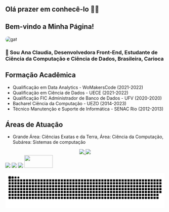 ## Olá prazer em conhecê-lo 👋😄

## Bem-vindo a Minha Página!

 <img align="center" alt="gat" height="200" style="border-radius:50px;" src="https://user-images.githubusercontent.com/11504380/102703973-ba95d600-4254-11eb-9bf6-a4b81f513732.gif">



### 💬 Sou Ana Claudia, Desenvolvedora Front-End, Estudante de Ciência da Computação e Ciência de Dados, Brasileira, Carioca

## Formação Acadêmica
- Qualificação em Data Analytics - WoMakersCode (2021-2022)
- Qualificação em Ciência de Dados - UECE (2021-2022)
- Qualificação FIC Administrador de Banco de Dados - UFV (2020-2020)
- Bacharel Ciência da Computação - UEZO (2014-2023)
- Técnico Manutenção e Suporte de Informática - SENAC Rio (2012-2013)


## Áreas de Atuação
- Grande Área: Ciências Exatas e da Terra, Área: Ciência da Computação, Subárea: Sistemas de computação


<div align="center">
  <a href="https://github.com/Aninhacgs">
  <img height="180em" src="https://github-readme-stats.vercel.app/api?username=Aninhacgs&show_icons=true&theme=dracula&include_all_commits=true&count_private=true"/>
  <img height="180em" src="https://github-readme-stats.vercel.app/api/top-langs/?username=Aninhacgs&layout=compact&langs_count=7&theme=dracula"/>
</div>
  

  <!--div style="display: inline_block"><br>
## Eu Programo em..
  <img align="center" alt="Ana-Js" height="50" width="50" src="https://raw.githubusercontent.com/devicons/devicon/master/icons/javascript/javascript-plain.svg">
  <img align="center" alt="Ana-Ts" height="50" width="50" src="https://raw.githubusercontent.com/devicons/devicon/master/icons/typescript/typescript-plain.svg">
  <img align="center" alt="Ana-React" height="50" width="50" src="https://raw.githubusercontent.com/devicons/devicon/master/icons/react/react-original.svg">
  <img align="center" alt="Ana-HTML" height="50" width="50" src="https://raw.githubusercontent.com/devicons/devicon/master/icons/html5/html5-original.svg">
  <img align="center" alt="Ana-CSS" height="50" width="50" src="https://raw.githubusercontent.com/devicons/devicon/master/icons/css3/css3-original.svg">
  <img align="center" alt="Ana-Python" height="50" width="50" src="https://raw.githubusercontent.com/devicons/devicon/master/icons/python/python-original.svg">
  <img align="center" alt="Ana-Csharp" height="50" width="50" src="https://raw.githubusercontent.com/devicons/devicon/master/icons/csharp/csharp-original.svg">
  <img align="right" alt="Ana-pic" height="150" style="border-radius:50px;" src="https://c.tenor.com/kTiH6EwsvJQAAAAi/magic-harry-potter.gif">
  </di>

## Meus Badges IBM
<!--a href="https://www.credly.com/badges/01c3fb49-91a5-40f7-916f-7b6f4efd5499"><img src="https://user-images.githubusercontent.com/11504380/106359518-1f335e80-62f2-11eb-8e0d-032f1a33b720.png" height="80" widght="80"></a> <a href="https://www.credly.com/badges/090662bc-be3b-4c62-97be-6bd341d1e31f"> <img src="https://user-images.githubusercontent.com/11504380/106129720-44cc3680-613f-11eb-9790-42f86bf1caff.png" height="80" widght="80"></a> <a href="https://www.credly.com/badges/7700d43b-4209-46f1-b966-1a7efc8f7f97"> <img src="https://user-images.githubusercontent.com/11504380/125171368-425c1700-e18a-11eb-8a15-3768fbbaa067.png" height="80" widght="80"></a> <a href="https://www.credly.com/badges/4fa29055-4ca5-4c15-8176-8cfcc480b919"> <img src="https://user-images.githubusercontent.com/11504380/125171468-c7473080-e18a-11eb-942a-48ecc9dd03f6.png" height="80" widght="80"></a>
 
## Meus Badges da Digital Innovation One
 <a href="https://certificates.digitalinnovation.one/3202394B" target="_blank"><img src="https://user-images.githubusercontent.com/11504380/134830955-ce415a99-9b30-4b16-b699-91ac4fcc2e68.png" height="80" widght="80"></a> <a href="https://certificates.digitalinnovation.one/8B12554C" target="_blank"><img src="https://user-images.githubusercontent.com/11504380/134831295-7a539244-54f8-469c-8703-3144d7f1fc58.png" height="80" width="80"></a> <a href="https://certificates.digitalinnovation.one/B2F3E2D8" target="_blank"><img src="https://user-images.githubusercontent.com/11504380/134831638-f92be853-610c-4077-a998-59bb430d7805.png" height="80" width="80"></a> <a href="https://certificates.digitalinnovation.one/469E0025" target="_blank"><img src="https://user-images.githubusercontent.com/11504380/134831958-0ce7194e-69c7-40fe-bced-1569396f6c5c.png" height="80" width="80"></a> <a href="https://certificates.digitalinnovation.one/7952E273" target="_blank"><img src="https://user-images.githubusercontent.com/11504380/134832161-cfdf47d7-3c5a-4ebf-b684-bd429cb82b60.png" height="80" width="80"></a> <a href="https://certificates.digitalinnovation.one/E56DE3EF" target="_blank"><img src="https://user-images.githubusercontent.com/11504380/134832529-7bdc3c4c-b0d5-49bf-a6cc-8a5684a5bf49.png" height="80" width="80"></a> <a href="https://certificates.digitalinnovation.one/5BEA51B7" target="_blank"><img src="https://user-images.githubusercontent.com/11504380/134832754-463d1a56-efcc-4bb6-8461-2f6e49aafd2d.png" height="80" width="80"></a> <a href="https://certificates.digitalinnovation.one/C289E505" target="_blank"><img src="https://user-images.githubusercontent.com/11504380/134833126-49ad847b-0219-4c60-ab0c-a483ca3b8e8d.png" height="80" width="80"></a> <a href="https://certificates.digitalinnovation.one/55607F30" target="_blank"><img src="https://user-images.githubusercontent.com/11504380/134833767-b154ae1d-99d7-48cf-973b-a7127f4856a0.png" height="80" width="80"></a>


<br-->
  
<div> 
 <a href="https://br.linkedin.com/in/ana-claudia-gomes-souza" target="_blank"><img src="https://img.shields.io/badge/-LinkedIn-%230077B5?style=for-the-badge&logo=linkedin&logoColor=white" target="_blank"></a>
  <a href="https://codepen.io/AnaGomes" target="_blank"><img src="https://img.shields.io/badge/Codepen-000000?style=for-the-badge&logo=codepen&logoColor=white" target="_blank"></a>
 <a href="https://www.youracclaim.com/users/ana-claudia-gomes-souza.0d25e1a7/badges" target="_blank"><img src="https://info.credly.com/hs-fs/hubfs/Credly_Logo_Orange_10-Inch.png?width=3000&name=Credly_Logo_Orange_10-Inch.png" height="30" widght="40" target="_blank"></a> <a href="http://lattes.cnpq.br/7169319748999752" target="_blank"><img src="https://user-images.githubusercontent.com/11504380/134910117-d77c46b9-6592-4e5e-81a9-2021aeff62b6.png" height="40" width="90"></a>
 
 
  
 ![Snake animation](https://github.com/Aninhacgs/Aninhacgs/blob/output/github-contribution-grid-snake.svg)

  </div>
 







<!--
**Aninhacgs/Aninhacgs** is a ✨ _special_ ✨ repository because its `README.md` (this file) appears on your GitHub profile.

Here are some ideas to get you started:

- 🔭 I’m currently working on ...
- 🌱 I’m currently learning ...
- 👯 I’m looking to collaborate on ...
- 🤔 I’m looking for help with ...
- 💬 Ask me about ...
- 📫 How to reach me: ...
- 😄 Pronouns: ...
- ⚡ Fun fact: ...
-->

